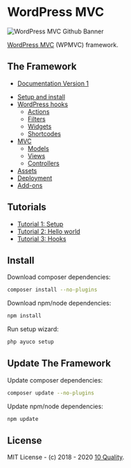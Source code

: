 # WordPress MVC

![WordPress MVC Github Banner](https://www.wordpress-mvc.com/wp-content/uploads/2020/01/wpmvc-github-banner.png)

[WordPress MVC](https://www.wordpress-mvc.com/) (WPMVC) framework.

## The Framework

- [Documentation Version 1](https://www.wordpress-mvc.com/v1/)

* [Setup and install](https://www.wordpress-mvc.com/v1/get-started/)
* [WordPress hooks](https://www.wordpress-mvc.com/v1/main-class/)
  * [Actions](https://www.wordpress-mvc.com/v1/actions/)
  * [Filters](https://www.wordpress-mvc.com/v1/filters/)
  * [Widgets](https://www.wordpress-mvc.com/v1/widgets/)
  * [Shortcodes](https://www.wordpress-mvc.com/v1/shortcodes/)
* [MVC](https://www.wordpress-mvc.com/v1/mvc/)
  * [Models](https://www.wordpress-mvc.com/v1/models/)
  * [Views](https://www.wordpress-mvc.com/v1/views/)
  * [Controllers](https://www.wordpress-mvc.com/v1/controllers/)
* [Assets](https://www.wordpress-mvc.com/v1/assets/)
* [Deployment](https://www.wordpress-mvc.com/v1/deployment/)
* [Add-ons](https://www.wordpress-mvc.com/v1/add-ons/)

## Tutorials

- [Tutorial 1: Setup](https://www.wordpress-mvc.com/v1/tutorial-1-setup/)
- [Tutorial 2: Hello world](https://www.wordpress-mvc.com/v1/tutorial-2-hello-world/)
- [Tutorial 3: Hooks](https://www.wordpress-mvc.com/v1/tutorial-3-hooks/)

## Install

Download composer dependencies:

```bash
composer install --no-plugins
```

Download npm/node dependencies:

```bash
npm install
```

Run setup wizard:

```bash
php ayuco setup
```

## Update The Framework

Update composer dependencies:

```bash
composer update --no-plugins
```

Update npm/node dependencies:

```bash
npm update
```

## License

MIT License - (c) 2018 - 2020 [10 Quality](https://www.10quality.com/).